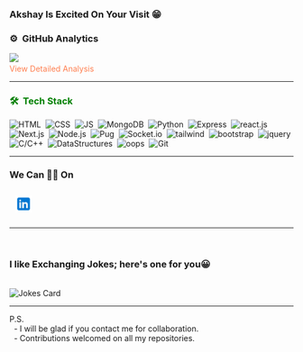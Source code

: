 ### Akshay Is **Excited On Your Visit** 😁

### ⚙️ &nbsp;GitHub Analytics
<a href="httpsa://github.com/akshaygarg034">
  <img height="180em" src="https://github-readme-stats.vercel.app/api/top-langs/?username=akshaygarg034&theme=dracula&layout=compact&count_private=false" />
</a><br>
<a href="https://profile-summary-for-github.com/user/akshaygarg034" style="color: coral;text-decoration: none;">View Detailed Analysis</a>
<br>
<hr> 
<h3 style="color:green">🛠 &nbsp;Tech Stack</h3> 

<!-- skillsStart -->

![HTML](https://img.shields.io/badge/html5%20-%23E34F26.svg?&style=for-the-badge&logo=html5&logoColor=white)&nbsp;
![CSS](https://img.shields.io/badge/css3%20-%231572B6.svg?&style=for-the-badge&logo=css3&logoColor=white)&nbsp;
![JS](https://img.shields.io/badge/JavaScript-red?logo=JavaScript&style=for-the-badge)&nbsp;
![MongoDB](https://img.shields.io/badge/MongoDB-white?&style=for-the-badge&logo=MongoDB&logoColor=green)&nbsp;
![Python](https://img.shields.io/badge/python-green?&style=for-the-badge&logo=python&logoColor=blue)&nbsp;
![Express](https://img.shields.io/badge/Express.js-gray?&style=for-the-badge&logo=express&logoColor=white)&nbsp;
![react.js](https://img.shields.io/badge/reactjs-blue?&style=for-the-badge&logo=react&logoColor=white)&nbsp;
![Next.js](https://img.shields.io/badge/nextjs-black?&style=for-the-badge&logo=next.js&logoColor=white)&nbsp;
![Node.js](https://img.shields.io/badge/NodeJs-white?&style=for-the-badge&logo=Node.js&logoColor=green)&nbsp;
![Pug](https://img.shields.io/badge/Pug-red?&style=for-the-badge&logo=Pug&logoColor=white)&nbsp;
![Socket.io](https://img.shields.io/badge/Socket.io-white?&style=for-the-badge&logo=Socket.io&logoColor=black)&nbsp;
![tailwind](https://img.shields.io/badge/tailwind-white?&style=for-the-badge&logo=tailwindcss&logoColor=blue)&nbsp;
![bootstrap](https://img.shields.io/badge/bootstrap-purple?&style=for-the-badge&logo=bootstrap&logoColor=white)&nbsp;
![jquery](https://img.shields.io/badge/jquery-blue?&style=for-the-badge&logo=jquery&logoColor=white)&nbsp;
![C/C++](https://img.shields.io/badge/c/c++-gray?&style=for-the-badge&logo=c/c++&logoColor=blue)&nbsp;
![DataStructures](https://img.shields.io/badge/Data%20Structures-red?&style=for-the-badge&logo=Data_Structures&logoColor=white)&nbsp;
![oops](https://img.shields.io/badge/oops-grey?&style=for-the-badge&logo=oops&logoColor=yellow)&nbsp;
![Git](https://img.shields.io/badge/git%20-%23F05033.svg?&style=for-the-badge&logo=git&logoColor=white)&nbsp;

<!-- skillsEnd --> 
<hr> 

### We Can 🤝🏼 On  

<a href="https://www.linkedin.com/in/akshay-garg-360281213/">
  <img alt="LinkedIN" width="30px" style="margin: 10px;" src="icons/linkedin.svg" />
</a>
<hr> 
<br>
 <h3>I like Exchanging Jokes; here's one for you😀</h3><br>
<img src="https://readme-jokes.vercel.app/api" alt="Jokes Card" style="margin:0px" />
<hr> 
P.S. <br>
&nbsp - I will be glad if you contact me for collaboration. <br>
&nbsp - Contributions welcomed on all my repositories.
